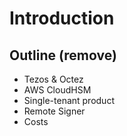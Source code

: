 # Introduction

## Outline (remove)

- Tezos & Octez
- AWS CloudHSM
- Single-tenant product
- Remote Signer
- Costs
